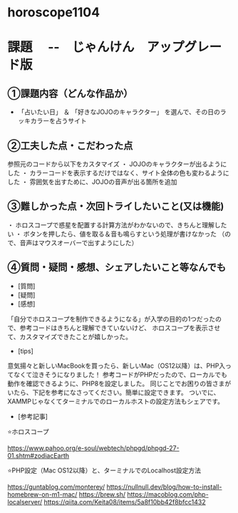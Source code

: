 # horoscope1104

# 課題　 --　じゃんけん　アップグレード版

## ①課題内容（どんな作品か）
- 「占いたい日」 ＆ 「好きなJOJOのキャラクター」 を選んで、その日のラッキカラーを占うサイト

## ②工夫した点・こだわった点
参照元のコードから以下をカスタマイズ
・ JOJOのキャラクターが出るようにした
・ カラーコードを表示するだけではなく、サイト全体の色も変わるようにした
・ 雰囲気を出すために、JOJOの音声が出る箇所を追加

## ③難しかった点・次回トライしたいこと(又は機能)
・ ホロスコープで惑星を配置する計算方法がわかないので、きちんと理解したい
・ ボタンを押したら、値を取る＆音も鳴らすという処理が書けなかった （ので、音声はマウスオーバーで出すようにした）

## ④質問・疑問・感想、シェアしたいこと等なんでも
- [質問]
- [疑問]
- [感想]
  
「自分でホロスコープを制作できるようになる」が入学の目的の1つだったので、参考コードはきちんと理解できていないけど、
ホロスコープを表示させて、カスタマイズできたことが嬉しかった。

- [tips]
  
意気揚々と新しいMacBookを買ったら、新しいMac（OS12以降）は、PHP入ってなくて泣きそうになりました！
参考コードがPHPだったので、ローカルでも動作を確認できるように、PHP8を設定しました。
同じことでお困りの皆さまがいたら、下記を参考になさってください。簡単に設定できます。
ついでに、XAMMPじゃなくてターミナルでのローカルホストの設定方法もシェアです。

- [参考記事]

⭐️ホロスコープ

https://www.pahoo.org/e-soul/webtech/phpgd/phpgd-27-01.shtm#zodiacEarth

⭐️PHP設定（Mac OS12以降）と、ターミナルでのLocalhost設定方法

https://guntablog.com/monterey/
https://nullnull.dev/blog/how-to-install-homebrew-on-m1-mac/
https://brew.sh/
https://macoblog.com/php-localserver/
https://qiita.com/Keita08/items/5a8f10bb42f8bfcc1432
